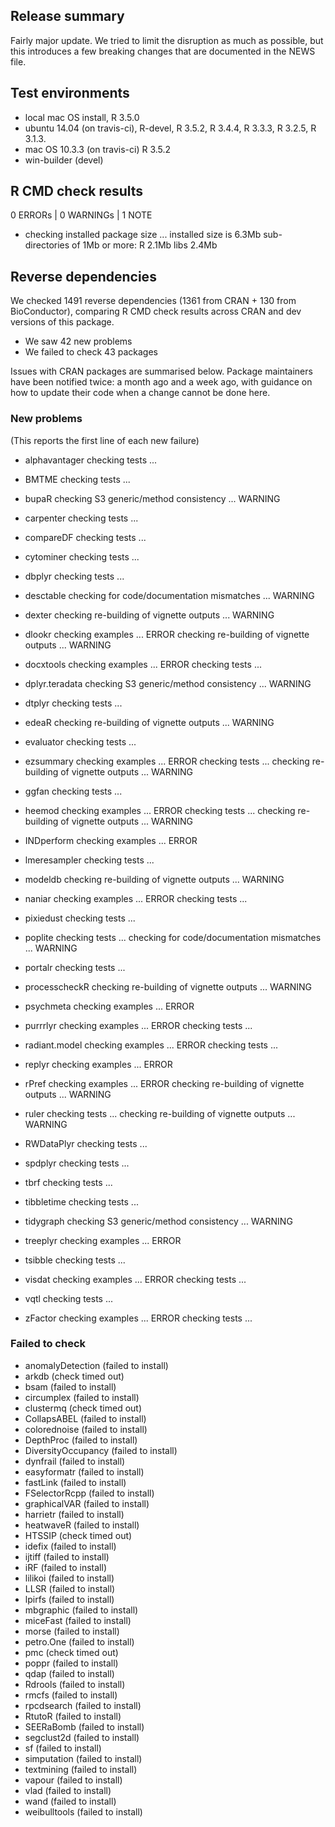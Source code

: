 ## Release summary

Fairly major update. We tried to limit the disruption as much as possible, 
but this introduces a few breaking changes that are documented in the NEWS file. 

## Test environments

* local mac OS install, R 3.5.0
* ubuntu 14.04 (on travis-ci), R-devel, R 3.5.2, R 3.4.4, R 3.3.3, R 3.2.5, R 3.1.3.
* mac OS 10.3.3 (on travis-ci) R 3.5.2
* win-builder (devel)

## R CMD check results

0 ERRORs | 0 WARNINGs | 1 NOTE

*  checking installed package size ...
     installed size is  6.3Mb
     sub-directories of 1Mb or more:
       R      2.1Mb
       libs   2.4Mb
       
## Reverse dependencies

We checked 1491 reverse dependencies (1361 from CRAN + 130 from BioConductor), comparing R CMD check results across CRAN and dev versions of this package.

 * We saw 42 new problems
 * We failed to check 43 packages

Issues with CRAN packages are summarised below. Package maintainers have been notified twice: a month ago 
and a week ago, with guidance on how to update their code when a change cannot be done here. 

### New problems
(This reports the first line of each new failure)

* alphavantager
  checking tests ...

* BMTME
  checking tests ...

* bupaR
  checking S3 generic/method consistency ... WARNING

* carpenter
  checking tests ...

* compareDF
  checking tests ...

* cytominer
  checking tests ...

* dbplyr
  checking tests ...

* desctable
  checking for code/documentation mismatches ... WARNING

* dexter
  checking re-building of vignette outputs ... WARNING

* dlookr
  checking examples ... ERROR
  checking re-building of vignette outputs ... WARNING

* docxtools
  checking examples ... ERROR
  checking tests ...

* dplyr.teradata
  checking S3 generic/method consistency ... WARNING

* dtplyr
  checking tests ...

* edeaR
  checking re-building of vignette outputs ... WARNING

* evaluator
  checking tests ...

* ezsummary
  checking examples ... ERROR
  checking tests ...
  checking re-building of vignette outputs ... WARNING

* ggfan
  checking tests ...

* heemod
  checking examples ... ERROR
  checking tests ...
  checking re-building of vignette outputs ... WARNING

* INDperform
  checking examples ... ERROR

* lmeresampler
  checking tests ...

* modeldb
  checking re-building of vignette outputs ... WARNING

* naniar
  checking examples ... ERROR
  checking tests ...

* pixiedust
  checking tests ...

* poplite
  checking tests ...
  checking for code/documentation mismatches ... WARNING

* portalr
  checking tests ...

* processcheckR
  checking re-building of vignette outputs ... WARNING

* psychmeta
  checking examples ... ERROR

* purrrlyr
  checking examples ... ERROR
  checking tests ...

* radiant.model
  checking examples ... ERROR
  checking tests ...

* replyr
  checking examples ... ERROR

* rPref
  checking examples ... ERROR
  checking re-building of vignette outputs ... WARNING

* ruler
  checking tests ...
  checking re-building of vignette outputs ... WARNING

* RWDataPlyr
  checking tests ...

* spdplyr
  checking tests ...

* tbrf
  checking tests ...

* tibbletime
  checking tests ...

* tidygraph
  checking S3 generic/method consistency ... WARNING

* treeplyr
  checking examples ... ERROR

* tsibble
  checking tests ...

* visdat
  checking examples ... ERROR
  checking tests ...

* vqtl
  checking tests ...

* zFactor
  checking examples ... ERROR
  checking tests ...

### Failed to check

* anomalyDetection   (failed to install)
* arkdb              (check timed out)
* bsam               (failed to install)
* circumplex         (failed to install)
* clustermq          (check timed out)
* CollapsABEL        (failed to install)
* colorednoise       (failed to install)
* DepthProc          (failed to install)
* DiversityOccupancy (failed to install)
* dynfrail           (failed to install)
* easyformatr        (failed to install)
* fastLink           (failed to install)
* FSelectorRcpp      (failed to install)
* graphicalVAR       (failed to install)
* harrietr           (failed to install)
* heatwaveR          (failed to install)
* HTSSIP             (check timed out)
* idefix             (failed to install)
* ijtiff             (failed to install)
* iRF                (failed to install)
* lilikoi            (failed to install)
* LLSR               (failed to install)
* lpirfs             (failed to install)
* mbgraphic          (failed to install)
* miceFast           (failed to install)
* morse              (failed to install)
* petro.One          (failed to install)
* pmc                (check timed out)
* poppr              (failed to install)
* qdap               (failed to install)
* Rdrools            (failed to install)
* rmcfs              (failed to install)
* rpcdsearch         (failed to install)
* RtutoR             (failed to install)
* SEERaBomb          (failed to install)
* segclust2d         (failed to install)
* sf                 (failed to install)
* simputation        (failed to install)
* textmining         (failed to install)
* vapour             (failed to install)
* vlad               (failed to install)
* wand               (failed to install)
* weibulltools       (failed to install)
